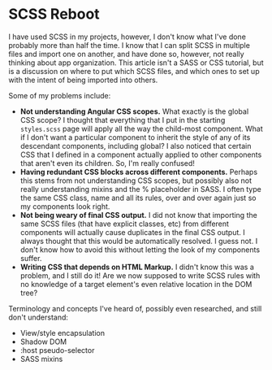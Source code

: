 # SCSS Reboot

I have used SCSS in my projects, however, I don't know what I've done probably more than half the time. I know that I can split SCSS in multiple files and import
one on another, and have done so, however, not really thinking about app organization. This article isn't a SASS or CSS tutorial, but is a discussion on where to
put which SCSS files, and which ones to set up with the intent of being imported into others.

Some of my problems include:

* **Not understanding Angular CSS scopes.** What exactly is the global CSS scope? I thought that everything that I put in the starting `styles.scss` page will apply
all the way the child-most component. What if I don't want a particular component to inherit the style of any of its descendant components, including global? I also
noticed that certain CSS that I defined in a component actually applied to other components that aren't even its children. So, I'm really confused!
* **Having redundant CSS blocks across different components.** Perhaps this stems from not understanding CSS scopes, but possibly also not really understanding
mixins and the % placeholder in SASS. I often type the same CSS class, name and all its rules, over and over again just so my components look right.
* **Not being weary of final CSS output.** I did not know that importing the same SCSS files (that have explicit classes, etc) from different components will actually
cause duplicates in the final CSS output. I always thought that this would be automatically resolved. I guess not. I don't know how to avoid this without letting
the look of my components suffer.
* **Writing CSS that depends on HTML Markup.** I didn't know this was a problem, and I still do it! Are we now supposed to write SCSS rules with no knowledge of a
target element's even relative location in the DOM tree?

Terminology and concepts I've heard of, possibly even researched, and still don't understand:

* View/style encapsulation
* Shadow DOM
* :host pseudo-selector
* SASS mixins